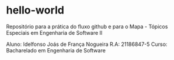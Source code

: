 # hello-world
Repositório para a prática do fluxo github e para o Mapa - Tópicos Especiais em Engenharia de Software II

Aluno: Idelfonso Joás de França Nogueira
R.A: 21186847-5
Curso: Bacharelado em Engenharia de Software
